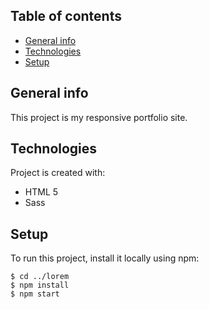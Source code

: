 ## Table of contents
* [General info](#general-info)
* [Technologies](#technologies)
* [Setup](#setup)

## General info
This project is my responsive portfolio site.
	
## Technologies
Project is created with:
* HTML 5
* Sass
	
## Setup
To run this project, install it locally using npm:

```
$ cd ../lorem
$ npm install
$ npm start
```

